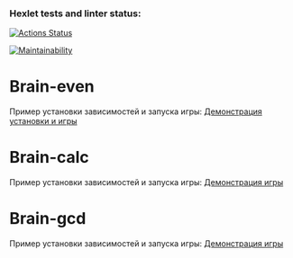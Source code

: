 ### Hexlet tests and linter status:
[![Actions Status](https://github.com/Beleg313/php-project-45/actions/workflows/hexlet-check.yml/badge.svg)](https://github.com/Beleg313/php-project-45/actions)

[![Maintainability](https://api.codeclimate.com/v1/badges/46da06c296897eb7b1eb/maintainability)](https://codeclimate.com/github/Beleg313/php-project-45/maintainability)

# Brain-even

Пример установки зависимостей и запуска игры:
[Демонстрация установки и игры](https://asciinema.org/a/GfqjOPUqX4ux4TtBIYbZMloqC)

# Brain-calc

Пример установки зависимостей и запуска игры:
[Демонстрация игры](https://asciinema.org/a/RjKztWH4atkCSVqXyiagMBiQq)

# Brain-gcd

Пример установки зависимостей и запуска игры:
[Демонстрация игры](https://asciinema.org/a/ijSi7ihOL8NlU4OkdlnT9sD76)
